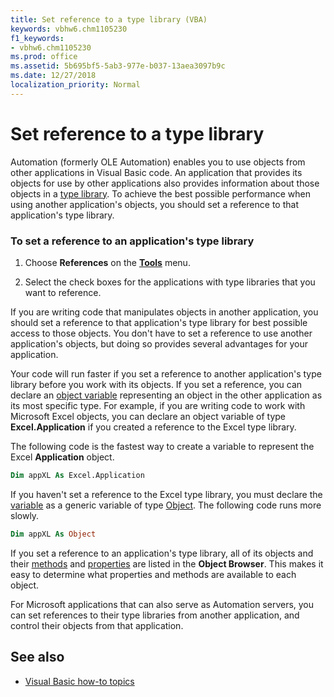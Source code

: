 ```yaml
---
title: Set reference to a type library (VBA)
keywords: vbhw6.chm1105230
f1_keywords:
- vbhw6.chm1105230
ms.prod: office
ms.assetid: 5b695bf5-5ab3-977e-b037-13aea3097b9c
ms.date: 12/27/2018
localization_priority: Normal
---
```



# Set reference to a type library

Automation (formerly OLE Automation) enables you to use objects from other applications in Visual Basic code. An application that provides its objects for use by other applications also provides information about those objects in a [type library](../Glossary/vbe-glossary.md#type-library). To achieve the best possible performance when using another application's objects, you should set a reference to that application's type library.

### To set a reference to an application's type library

1. Choose **References** on the **[Tools](../reference/user-interface-help/tools-menu.md)** menu.
    
2. Select the check boxes for the applications with type libraries that you want to reference.
    

If you are writing code that manipulates objects in another application, you should set a reference to that application's type library for best possible access to those objects. You don't have to set a reference to use another application's objects, but doing so provides several advantages for your application.

Your code will run faster if you set a reference to another application's type library before you work with its objects. If you set a reference, you can declare an [object variable](../Glossary/vbe-glossary.md#object-variable) representing an object in the other application as its most specific type. For example, if you are writing code to work with Microsoft Excel objects, you can declare an object variable of type **Excel.Application** if you created a reference to the Excel type library. 

The following code is the fastest way to create a variable to represent the Excel **Application** object.

```vb
Dim appXL As Excel.Application 

```

If you haven't set a reference to the Excel type library, you must declare the [variable](../Glossary/vbe-glossary.md#variable) as a generic variable of type [Object](../Glossary/vbe-glossary.md#object). The following code runs more slowly.

```vb
Dim appXL As Object 

```

If you set a reference to an application's type library, all of its objects and their [methods](../Glossary/vbe-glossary.md#method) and [properties](../Glossary/vbe-glossary.md#property) are listed in the **Object Browser**. This makes it easy to determine what properties and methods are available to each object.

For Microsoft applications that can also serve as Automation servers, you can set references to their type libraries from another application, and control their objects from that application.

## See also

- [Visual Basic how-to topics](../reference/user-interface-help/visual-basic-how-to-topics.md)
